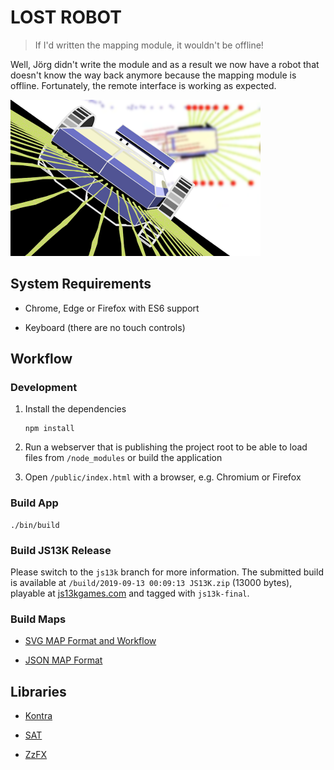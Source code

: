 # LOST ROBOT

> If I'd written the mapping module, it wouldn't be offline!

Well, Jörg didn't write the module
and as a result we now have a robot that doesn't know the way back anymore
because the mapping module is offline.
Fortunately, the remote interface is working as expected.

![](assets/screenshot-400x250.png)

## System Requirements

- Chrome, Edge or Firefox with ES6 support

- Keyboard (there are no touch controls)

## Workflow

### Development

1.  Install the dependencies

    ```
    npm install
    ```

2.  Run a webserver that is publishing the project root
    to be able to load files from `/node_modules`
    or build the application

3.  Open `/public/index.html` with a browser,
    e.g. Chromium or Firefox

### Build App

```
./bin/build
```

### Build JS13K Release

Please switch to the `js13k` branch for more information.
The submitted build is available at `/build/2019-09-13 00:09:13 JS13K.zip` (13000 bytes),
playable at [js13kgames.com](https://2019.js13kgames.com/entries/lost-robot)
and tagged with `js13k-final`.

### Build Maps

- [SVG MAP Format and Workflow](docs/MAP_FORMAT_SVG.md)

- [JSON MAP Format](docs/MAP_FORMAT_JSON.md)

## Libraries

- [Kontra](https://github.com/straker/kontra)

- [SAT](https://github.com/jriecken/sat-js)

- [ZzFX](https://github.com/KilledByAPixel/ZzFX)
